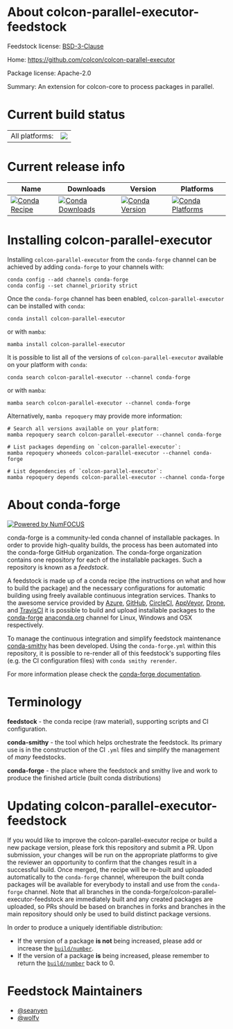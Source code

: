About colcon-parallel-executor-feedstock
========================================

Feedstock license: [BSD-3-Clause](https://github.com/conda-forge/colcon-parallel-executor-feedstock/blob/main/LICENSE.txt)

Home: https://github.com/colcon/colcon-parallel-executor

Package license: Apache-2.0

Summary: An extension for colcon-core to process packages in parallel.


Current build status
====================


<table><tr><td>All platforms:</td>
    <td>
      <a href="https://dev.azure.com/conda-forge/feedstock-builds/_build/latest?definitionId=8123&branchName=main">
        <img src="https://dev.azure.com/conda-forge/feedstock-builds/_apis/build/status/colcon-parallel-executor-feedstock?branchName=main">
      </a>
    </td>
  </tr>
</table>

Current release info
====================

| Name | Downloads | Version | Platforms |
| --- | --- | --- | --- |
| [![Conda Recipe](https://img.shields.io/badge/recipe-colcon--parallel--executor-green.svg)](https://anaconda.org/conda-forge/colcon-parallel-executor) | [![Conda Downloads](https://img.shields.io/conda/dn/conda-forge/colcon-parallel-executor.svg)](https://anaconda.org/conda-forge/colcon-parallel-executor) | [![Conda Version](https://img.shields.io/conda/vn/conda-forge/colcon-parallel-executor.svg)](https://anaconda.org/conda-forge/colcon-parallel-executor) | [![Conda Platforms](https://img.shields.io/conda/pn/conda-forge/colcon-parallel-executor.svg)](https://anaconda.org/conda-forge/colcon-parallel-executor) |

Installing colcon-parallel-executor
===================================

Installing `colcon-parallel-executor` from the `conda-forge` channel can be achieved by adding `conda-forge` to your channels with:

```
conda config --add channels conda-forge
conda config --set channel_priority strict
```

Once the `conda-forge` channel has been enabled, `colcon-parallel-executor` can be installed with `conda`:

```
conda install colcon-parallel-executor
```

or with `mamba`:

```
mamba install colcon-parallel-executor
```

It is possible to list all of the versions of `colcon-parallel-executor` available on your platform with `conda`:

```
conda search colcon-parallel-executor --channel conda-forge
```

or with `mamba`:

```
mamba search colcon-parallel-executor --channel conda-forge
```

Alternatively, `mamba repoquery` may provide more information:

```
# Search all versions available on your platform:
mamba repoquery search colcon-parallel-executor --channel conda-forge

# List packages depending on `colcon-parallel-executor`:
mamba repoquery whoneeds colcon-parallel-executor --channel conda-forge

# List dependencies of `colcon-parallel-executor`:
mamba repoquery depends colcon-parallel-executor --channel conda-forge
```


About conda-forge
=================

[![Powered by
NumFOCUS](https://img.shields.io/badge/powered%20by-NumFOCUS-orange.svg?style=flat&colorA=E1523D&colorB=007D8A)](https://numfocus.org)

conda-forge is a community-led conda channel of installable packages.
In order to provide high-quality builds, the process has been automated into the
conda-forge GitHub organization. The conda-forge organization contains one repository
for each of the installable packages. Such a repository is known as a *feedstock*.

A feedstock is made up of a conda recipe (the instructions on what and how to build
the package) and the necessary configurations for automatic building using freely
available continuous integration services. Thanks to the awesome service provided by
[Azure](https://azure.microsoft.com/en-us/services/devops/), [GitHub](https://github.com/),
[CircleCI](https://circleci.com/), [AppVeyor](https://www.appveyor.com/),
[Drone](https://cloud.drone.io/welcome), and [TravisCI](https://travis-ci.com/)
it is possible to build and upload installable packages to the
[conda-forge](https://anaconda.org/conda-forge) [anaconda.org](https://anaconda.org/)
channel for Linux, Windows and OSX respectively.

To manage the continuous integration and simplify feedstock maintenance
[conda-smithy](https://github.com/conda-forge/conda-smithy) has been developed.
Using the ``conda-forge.yml`` within this repository, it is possible to re-render all of
this feedstock's supporting files (e.g. the CI configuration files) with ``conda smithy rerender``.

For more information please check the [conda-forge documentation](https://conda-forge.org/docs/).

Terminology
===========

**feedstock** - the conda recipe (raw material), supporting scripts and CI configuration.

**conda-smithy** - the tool which helps orchestrate the feedstock.
                   Its primary use is in the construction of the CI ``.yml`` files
                   and simplify the management of *many* feedstocks.

**conda-forge** - the place where the feedstock and smithy live and work to
                  produce the finished article (built conda distributions)


Updating colcon-parallel-executor-feedstock
===========================================

If you would like to improve the colcon-parallel-executor recipe or build a new
package version, please fork this repository and submit a PR. Upon submission,
your changes will be run on the appropriate platforms to give the reviewer an
opportunity to confirm that the changes result in a successful build. Once
merged, the recipe will be re-built and uploaded automatically to the
`conda-forge` channel, whereupon the built conda packages will be available for
everybody to install and use from the `conda-forge` channel.
Note that all branches in the conda-forge/colcon-parallel-executor-feedstock are
immediately built and any created packages are uploaded, so PRs should be based
on branches in forks and branches in the main repository should only be used to
build distinct package versions.

In order to produce a uniquely identifiable distribution:
 * If the version of a package **is not** being increased, please add or increase
   the [``build/number``](https://docs.conda.io/projects/conda-build/en/latest/resources/define-metadata.html#build-number-and-string).
 * If the version of a package **is** being increased, please remember to return
   the [``build/number``](https://docs.conda.io/projects/conda-build/en/latest/resources/define-metadata.html#build-number-and-string)
   back to 0.

Feedstock Maintainers
=====================

* [@seanyen](https://github.com/seanyen/)
* [@wolfv](https://github.com/wolfv/)

